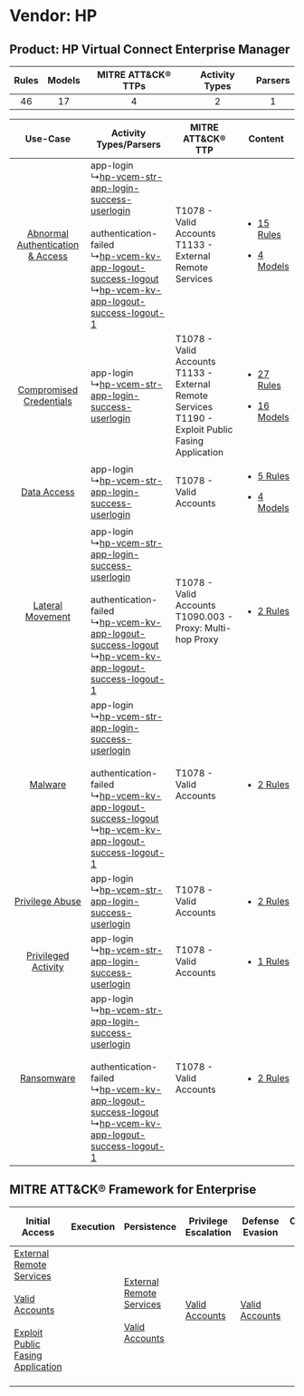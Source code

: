 Vendor: HP
==========
Product: HP Virtual Connect Enterprise Manager
----------------------------------------------
| Rules | Models | MITRE ATT&CK® TTPs | Activity Types | Parsers |
|:-----:|:------:|:------------------:|:--------------:|:-------:|
|  46   |   17   |         4          |       2        |    1    |

|    Use-Case    | Activity Types/Parsers    | MITRE ATT&CK® TTP    | Content    |
|:----:| ---- | ---- | ---- |
| [Abnormal Authentication & Access](../../../UseCases/uc_abnormal_authentication_&_access.md) |  app-login<br> ↳[hp-vcem-str-app-login-success-userlogin](Ps/pC_hpvcemstrapploginsuccessuserlogin.md)<br><br> authentication-failed<br> ↳[hp-vcem-kv-app-logout-success-logout](Ps/pC_hpvcemkvapplogoutsuccesslogout.md)<br> ↳[hp-vcem-kv-app-logout-success-logout-1](Ps/pC_hpvcemkvapplogoutsuccesslogout1.md)<br> | T1078 - Valid Accounts<br>T1133 - External Remote Services<br>    | [<ul><li>15 Rules</li></ul><ul><li>4 Models</li></ul>](RM/r_m_hp_hp_virtual_connect_enterprise_manager_Abnormal_Authentication_&_Access.md) |
|          [Compromised Credentials](../../../UseCases/uc_compromised_credentials.md)          |  app-login<br> ↳[hp-vcem-str-app-login-success-userlogin](Ps/pC_hpvcemstrapploginsuccessuserlogin.md)<br>    | T1078 - Valid Accounts<br>T1133 - External Remote Services<br>T1190 - Exploit Public Fasing Application<br> | [<ul><li>27 Rules</li></ul><ul><li>16 Models</li></ul>](RM/r_m_hp_hp_virtual_connect_enterprise_manager_Compromised_Credentials.md)         |
|    [Data Access](../../../UseCases/uc_data_access.md)    |  app-login<br> ↳[hp-vcem-str-app-login-success-userlogin](Ps/pC_hpvcemstrapploginsuccessuserlogin.md)<br>    | T1078 - Valid Accounts<br>    | [<ul><li>5 Rules</li></ul><ul><li>4 Models</li></ul>](RM/r_m_hp_hp_virtual_connect_enterprise_manager_Data_Access.md)    |
|    [Lateral Movement](../../../UseCases/uc_lateral_movement.md)    |  app-login<br> ↳[hp-vcem-str-app-login-success-userlogin](Ps/pC_hpvcemstrapploginsuccessuserlogin.md)<br><br> authentication-failed<br> ↳[hp-vcem-kv-app-logout-success-logout](Ps/pC_hpvcemkvapplogoutsuccesslogout.md)<br> ↳[hp-vcem-kv-app-logout-success-logout-1](Ps/pC_hpvcemkvapplogoutsuccesslogout1.md)<br> | T1078 - Valid Accounts<br>T1090.003 - Proxy: Multi-hop Proxy<br>    | [<ul><li>2 Rules</li></ul>](RM/r_m_hp_hp_virtual_connect_enterprise_manager_Lateral_Movement.md)    |
|    [Malware](../../../UseCases/uc_malware.md)    |  app-login<br> ↳[hp-vcem-str-app-login-success-userlogin](Ps/pC_hpvcemstrapploginsuccessuserlogin.md)<br><br> authentication-failed<br> ↳[hp-vcem-kv-app-logout-success-logout](Ps/pC_hpvcemkvapplogoutsuccesslogout.md)<br> ↳[hp-vcem-kv-app-logout-success-logout-1](Ps/pC_hpvcemkvapplogoutsuccesslogout1.md)<br> | T1078 - Valid Accounts<br>    | [<ul><li>2 Rules</li></ul>](RM/r_m_hp_hp_virtual_connect_enterprise_manager_Malware.md)    |
|    [Privilege Abuse](../../../UseCases/uc_privilege_abuse.md)    |  app-login<br> ↳[hp-vcem-str-app-login-success-userlogin](Ps/pC_hpvcemstrapploginsuccessuserlogin.md)<br>    | T1078 - Valid Accounts<br>    | [<ul><li>2 Rules</li></ul>](RM/r_m_hp_hp_virtual_connect_enterprise_manager_Privilege_Abuse.md)    |
|    [Privileged Activity](../../../UseCases/uc_privileged_activity.md)    |  app-login<br> ↳[hp-vcem-str-app-login-success-userlogin](Ps/pC_hpvcemstrapploginsuccessuserlogin.md)<br>    | T1078 - Valid Accounts<br>    | [<ul><li>1 Rules</li></ul>](RM/r_m_hp_hp_virtual_connect_enterprise_manager_Privileged_Activity.md)    |
|    [Ransomware](../../../UseCases/uc_ransomware.md)    |  app-login<br> ↳[hp-vcem-str-app-login-success-userlogin](Ps/pC_hpvcemstrapploginsuccessuserlogin.md)<br><br> authentication-failed<br> ↳[hp-vcem-kv-app-logout-success-logout](Ps/pC_hpvcemkvapplogoutsuccesslogout.md)<br> ↳[hp-vcem-kv-app-logout-success-logout-1](Ps/pC_hpvcemkvapplogoutsuccesslogout1.md)<br> | T1078 - Valid Accounts<br>    | [<ul><li>2 Rules</li></ul>](RM/r_m_hp_hp_virtual_connect_enterprise_manager_Ransomware.md)    |

MITRE ATT&CK® Framework for Enterprise
--------------------------------------
| Initial Access                                                                                                                                                                                                                         | Execution | Persistence                                                                                                                                      | Privilege Escalation                                                | Defense Evasion                                                     | Credential Access | Discovery | Lateral Movement | Collection | Command and Control                                                                                                                       | Exfiltration | Impact |
| -------------------------------------------------------------------------------------------------------------------------------------------------------------------------------------------------------------------------------------- | --------- | ------------------------------------------------------------------------------------------------------------------------------------------------ | ------------------------------------------------------------------- | ------------------------------------------------------------------- | ----------------- | --------- | ---------------- | ---------- | ----------------------------------------------------------------------------------------------------------------------------------------- | ------------ | ------ |
| [External Remote Services](https://attack.mitre.org/techniques/T1133)<br><br>[Valid Accounts](https://attack.mitre.org/techniques/T1078)<br><br>[Exploit Public Fasing Application](https://attack.mitre.org/techniques/T1190)<br><br> |           | [External Remote Services](https://attack.mitre.org/techniques/T1133)<br><br>[Valid Accounts](https://attack.mitre.org/techniques/T1078)<br><br> | [Valid Accounts](https://attack.mitre.org/techniques/T1078)<br><br> | [Valid Accounts](https://attack.mitre.org/techniques/T1078)<br><br> |                   |           |                  |            | [Proxy: Multi-hop Proxy](https://attack.mitre.org/techniques/T1090/003)<br><br>[Proxy](https://attack.mitre.org/techniques/T1090)<br><br> |              |        |